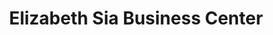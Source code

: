 ---
title: "Elizabeth Sia Business Center"
url: /foya-city/elizabeth-sia-business-center/
shop: Lebensmittel
---